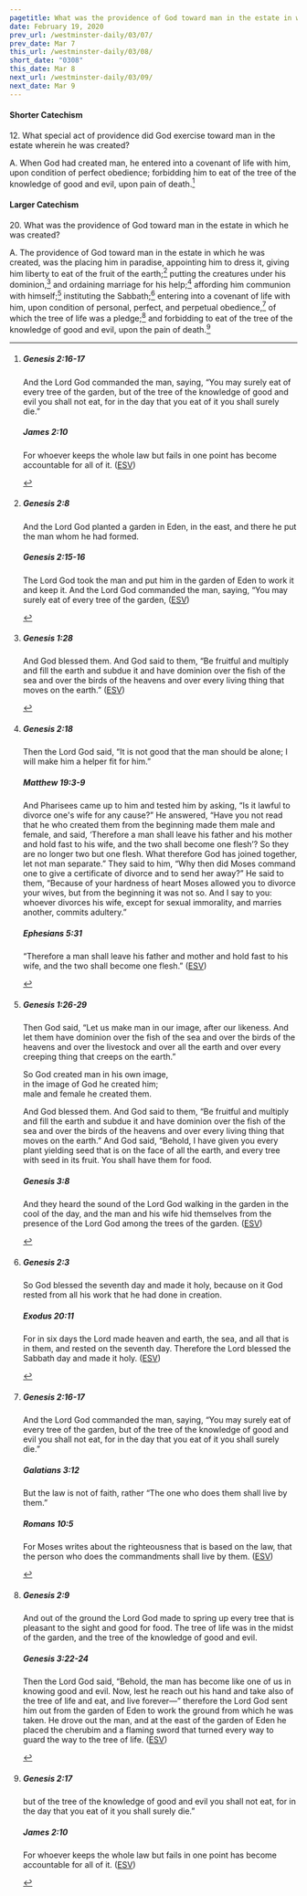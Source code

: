 ```yaml
---
pagetitle: What was the providence of God toward man in the estate in which he was created?
date: February 19, 2020
prev_url: /westminster-daily/03/07/
prev_date: Mar 7
this_url: /westminster-daily/03/08/
short_date: "0308"
this_date: Mar 8
next_url: /westminster-daily/03/09/
next_date: Mar 9
---
```


#### Shorter Catechism

<span class="q">12.</span> What special act of providence did God exercise toward man in the estate wherein he was created?

<span class="q">A.</span> When God had created man, he entered into a covenant of life with him, upon condition of perfect obedience; forbidding him to eat of the tree of the knowledge of good and evil, upon pain of death.[^fnref:wsc1]


[^fnref:wsc1]: <div class="esv"><h5>Genesis 2:16-17</h5> <div class="esv-text"><p id="p01002016.01-1">And the <span class="small-caps">Lord</span> God commanded the man, saying, &#8220;You may surely eat of every tree of the garden, but of the tree of the knowledge of good and evil you shall not eat, for in the day that you eat of it you shall surely die.&#8221;</p> </div><h5>James 2:10</h5> <div class="esv-text"><p id="p59002010.01-2">For whoever keeps the whole law but fails in one point has become accountable for all of it.  (<a href="http://www.esv.org" class="copyright">ESV</a>)</p> </div> </div>


#### Larger Catechism

<span class="q">20.</span> What was the providence of God toward man in the estate in which he was created?

<span class="q">A.</span> The providence of God toward man in the estate in which he was created, was the placing him in paradise, appointing him to dress it, giving him liberty to eat of the fruit of the earth;[^fnref:wlc1] putting the creatures under his dominion,[^fnref:wlc2] and ordaining marriage for his help;[^fnref:wlc3] affording him communion with himself;[^fnref:wlc4] instituting the Sabbath;[^fnref:wlc5] entering into a covenant of life with him, upon condition of personal, perfect, and perpetual obedience,[^fnref:wlc6] of which the tree of life was a pledge;[^fnref:wlc7] and forbidding to eat of the tree of the knowledge of good and evil, upon the pain of death.[^fnref:wlc8]


[^fnref:wlc1]: <div class="esv"><h5>Genesis 2:8</h5> <div class="esv-text"><p id="p01002008.01-1">And the <span class="small-caps">Lord</span> God planted a garden in Eden, in the east, and there he put the man whom he had formed.</p> </div><h5>Genesis 2:15-16</h5> <div class="esv-text"><p id="p01002015.01-2">The <span class="small-caps">Lord</span> God took the man and put him in the garden of Eden to work it and keep it. And the <span class="small-caps">Lord</span> God commanded the man, saying, &#8220;You may surely eat of every tree of the garden,  (<a href="http://www.esv.org" class="copyright">ESV</a>)</p> </div> </div>

[^fnref:wlc2]: <div class="esv"><h5>Genesis 1:28</h5> <div class="esv-text"><p id="p01001028.01-1">And God blessed them. And God said to them, &#8220;Be fruitful and multiply and fill the earth and subdue it and have dominion over the fish of the sea and over the birds of the heavens and over every living thing that moves on the earth.&#8221;  (<a href="http://www.esv.org" class="copyright">ESV</a>)</p> </div> </div>

[^fnref:wlc3]: <div class="esv"><h5>Genesis 2:18</h5> <div class="esv-text"><p id="p01002018.01-1">Then the <span class="small-caps">Lord</span> God said, &#8220;It is not good that the man should be alone; I will make him a helper fit for him.&#8221;</p> </div><h5>Matthew 19:3-9</h5> <div class="esv-text"><p id="p40019003.01-2">And Pharisees came up to him and tested him by asking, &#8220;Is it lawful to divorce one's wife for any cause?&#8221; He answered, <span class="woc">&#8220;Have you not read that he who created them from the beginning made them male and female,</span> <span class="woc">and said, &#8216;Therefore a man shall leave his father and his mother and hold fast to his wife, and the two shall become one flesh&#8217;?</span> <span class="woc">So they are no longer two but one flesh. What therefore God has joined together, let not man separate.&#8221;</span> They said to him, &#8220;Why then did Moses command one to give a certificate of divorce and to send her away?&#8221; He said to them, <span class="woc">&#8220;Because of your hardness of heart Moses allowed you to divorce your wives, but from the beginning it was not so.</span> <span class="woc">And I say to you: whoever divorces his wife, except for sexual immorality, and marries another, commits adultery.&#8221;</span></p> </div><h5>Ephesians 5:31</h5> <div class="esv-text"><p id="p49005031.01-3">&#8220;Therefore a man shall leave his father and mother and hold fast to his wife, and the two shall become one flesh.&#8221;  (<a href="http://www.esv.org" class="copyright">ESV</a>)</p> </div> </div>

[^fnref:wlc4]: <div class="esv"><h5>Genesis 1:26-29</h5> <div class="esv-text"><p id="p01001026.01-1">Then God said, &#8220;Let us make man in our image, after our likeness. And let them have dominion over the fish of the sea and over the birds of the heavens and over the livestock and over all the earth and over every creeping thing that creeps on the earth.&#8221;</p>  <div class="block-indent"> <p class="line-group" id="p01001027.01-1">So God created man in his own image,<br /> <span class="indent"></span>in the image of God he created him;<br /> <span class="indent"></span>male and female he created them.</p> </div>  <p id="p01001028.01-1">And God blessed them. And God said to them, &#8220;Be fruitful and multiply and fill the earth and subdue it and have dominion over the fish of the sea and over the birds of the heavens and over every living thing that moves on the earth.&#8221; And God said, &#8220;Behold, I have given you every plant yielding seed that is on the face of all the earth, and every tree with seed in its fruit. You shall have them for food.</p> </div><h5>Genesis 3:8</h5> <div class="esv-text"><p id="p01003008.01-2">And they heard the sound of the <span class="small-caps">Lord</span> God walking in the garden in the cool of the day, and the man and his wife hid themselves from the presence of the <span class="small-caps">Lord</span> God among the trees of the garden.  (<a href="http://www.esv.org" class="copyright">ESV</a>)</p> </div> </div>

[^fnref:wlc5]: <div class="esv"><h5>Genesis 2:3</h5> <div class="esv-text"><p id="p01002003.01-1">So God blessed the seventh day and made it holy, because on it God rested from all his work that he had done in creation.</p> </div><h5>Exodus 20:11</h5> <div class="esv-text"><p id="p02020011.01-2">For in six days the <span class="small-caps">Lord</span> made heaven and earth, the sea, and all that is in them, and rested on the seventh day. Therefore the <span class="small-caps">Lord</span> blessed the Sabbath day and made it holy.  (<a href="http://www.esv.org" class="copyright">ESV</a>)</p> </div> </div>

[^fnref:wlc6]: <div class="esv"><h5>Genesis 2:16-17</h5> <div class="esv-text"><p id="p01002016.01-1">And the <span class="small-caps">Lord</span> God commanded the man, saying, &#8220;You may surely eat of every tree of the garden, but of the tree of the knowledge of good and evil you shall not eat, for in the day that you eat of it you shall surely die.&#8221;</p> </div><h5>Galatians 3:12</h5> <div class="esv-text"><p id="p48003012.01-2">But the law is not of faith, rather &#8220;The one who does them shall live by them.&#8221;</p> </div><h5>Romans 10:5</h5> <div class="esv-text"> <p id="p45010005.07-3">For Moses writes about the righteousness that is based on the law, that the person who does the commandments shall live by them.  (<a href="http://www.esv.org" class="copyright">ESV</a>)</p> </div> </div>

[^fnref:wlc7]: <div class="esv"><h5>Genesis 2:9</h5> <div class="esv-text"><p id="p01002009.01-1">And out of the ground the <span class="small-caps">Lord</span> God made to spring up every tree that is pleasant to the sight and good for food. The tree of life was in the midst of the garden, and the tree of the knowledge of good and evil.</p> </div><h5>Genesis 3:22-24</h5> <div class="esv-text"><p id="p01003022.01-2">Then the <span class="small-caps">Lord</span> God said, &#8220;Behold, the man has become like one of us in knowing good and evil. Now, lest he reach out his hand and take also of the tree of life and eat, and live forever&#8212;&#8221; therefore the <span class="small-caps">Lord</span> God sent him out from the garden of Eden to work the ground from which he was taken. He drove out the man, and at the east of the garden of Eden he placed the cherubim and a flaming sword that turned every way to guard the way to the tree of life.  (<a href="http://www.esv.org" class="copyright">ESV</a>)</p> </div> </div>

[^fnref:wlc8]: <div class="esv"><h5>Genesis 2:17</h5> <div class="esv-text"><p id="p01002017.01-1">but of the tree of the knowledge of good and evil you shall not eat, for in the day that you eat of it you shall surely die.&#8221;</p> </div><h5>James 2:10</h5> <div class="esv-text"><p id="p59002010.01-2">For whoever keeps the whole law but fails in one point has become accountable for all of it.  (<a href="http://www.esv.org" class="copyright">ESV</a>)</p> </div> </div>

